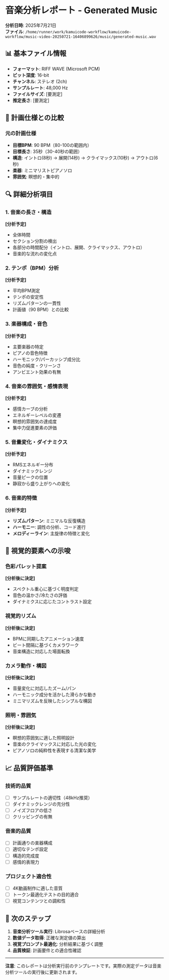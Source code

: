 # 音楽分析レポート - Generated Music

**分析日時**: 2025年7月21日  
**ファイル**: `/home/runner/work/kamuicode-workflow/kamuicode-workflow/music-video-20250721-16406899626/music/generated-music.wav`

## 📊 基本ファイル情報

- **フォーマット**: RIFF WAVE (Microsoft PCM)
- **ビット深度**: 16-bit
- **チャンネル**: ステレオ (2ch)
- **サンプルレート**: 48,000 Hz
- **ファイルサイズ**: [要測定]
- **推定長さ**: [要測定]

## 🎯 計画仕様との比較

### 元の計画仕様
- **目標BPM**: 90 BPM（80-100の範囲内）
- **目標長さ**: 35秒（30-40秒の範囲）
- **構造**: イントロ(8秒) → 展開(14秒) → クライマックス(10秒) → アウトロ(6秒)
- **楽器**: ミニマリストピアノソロ
- **雰囲気**: 瞑想的・集中的

## 🔍 詳細分析項目

### 1. 音楽の長さ・構造
**[分析予定]**
- 全体時間
- セクション分割の検出
- 各部分の時間配分（イントロ、展開、クライマックス、アウトロ）
- 音楽的な流れの変化点

### 2. テンポ（BPM）分析
**[分析予定]**
- 平均BPM測定
- テンポの安定性
- リズムパターンの一貫性
- 計画値（90 BPM）との比較

### 3. 楽器構成・音色
**[分析予定]**
- 主要楽器の特定
- ピアノの音色特徴
- ハーモニック/パーカッシブ成分比
- 音色の純度・クリーンさ
- アンビエント効果の有無

### 4. 音楽の雰囲気・感情表現
**[分析予定]**
- 感情カーブの分析
- エネルギーレベルの変遷
- 瞑想的雰囲気の達成度
- 集中力促進要素の評価

### 5. 音量変化・ダイナミクス
**[分析予定]**
- RMSエネルギー分布
- ダイナミックレンジ
- 音量ピークの位置
- 静寂から盛り上がりへの変化

### 6. 音楽的特徴
**[分析予定]**
- **リズムパターン**: ミニマルな反復構造
- **ハーモニー**: 調性の分析、コード進行
- **メロディーライン**: 主旋律の特徴と変化

## 🎨 視覚的要素への示唆

### 色彩パレット提案
**[分析後に決定]**
- スペクトル重心に基づく明度判定
- 音色の温かさ/冷たさの評価
- ダイナミクスに応じたコントラスト設定

### 視覚的リズム
**[分析後に決定]**
- BPMに同期したアニメーション速度
- ビート間隔に基づくカメラワーク
- 音楽構造に対応した場面転換

### カメラ動作・構図
**[分析後に決定]**
- 音量変化に対応したズーム/パン
- ハーモニック成分を活かした滑らかな動き
- ミニマリズムを反映したシンプルな構図

### 照明・雰囲気
**[分析後に決定]**
- 瞑想的雰囲気に適した照明設計
- 音楽のクライマックスに対応した光の変化
- ピアノソロの純粋性を表現する清潔な美学

## 📈 品質評価基準

### 技術的品質
- [ ] サンプルレートの適切性（48kHz推奨）
- [ ] ダイナミックレンジの充分性
- [ ] ノイズフロアの低さ
- [ ] クリッピングの有無

### 音楽的品質
- [ ] 計画通りの楽器構成
- [ ] 適切なテンポ設定
- [ ] 構造的完成度
- [ ] 感情的表現力

### プロジェクト適合性
- [ ] 4K動画制作に適した音質
- [ ] トークン最適化テストの目的適合
- [ ] 視覚コンテンツとの調和性

## 🚀 次のステップ

1. **音楽分析ツール実行**: Librosaベースの詳細分析
2. **数値データ取得**: 正確な測定値の算出
3. **視覚プロンプト最適化**: 分析結果に基づく調整
4. **品質検証**: 計画要件との適合性確認

---

**注意**: このレポートは分析実行前のテンプレートです。実際の測定データは音楽分析ツールの実行後に更新されます。